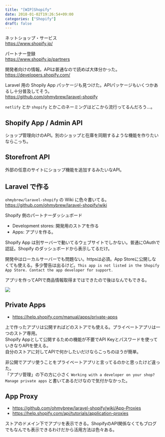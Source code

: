 ```yaml
---
title: "[WIP]Shopify"
date: 2018-01-02T19:26:54+09:00
categories: ["Shopify"]
draft: false
---
```


ネットショップ・サービス  
https://www.shopify.jp/

パートナー登録  
https://www.shopify.jp/partners

開発者向けの情報。APIは普通なので読めば大体分かった。  
https://developers.shopify.com/

Laravel 用の Shopily App パッケージも見つけた。APIパッケージもいくつかあるし十分普及してそう。  
https://github.com/ohmybrew/laravel-shopify

`netlify` とか `shopify` とかこのネーミングはどこから流行ってるんだろう…。

## Shopify App / Admin API
ショップ管理向けのAPI。別のショップと在庫を同期するような機能を作りたいならこっち。

## Storefront API
外部の任意のサイトにショップ機能を追加するみたいなAPI。

## Laravel で作る
`ohmybrew/laravel-shopify` の Wiki に色々書いてる。  
https://github.com/ohmybrew/laravel-shopify/wiki

Shopify 側のパートナーダッシュボード

- Development stores: 開発用のストアを作る
- Apps: アプリを作る。

Shopify App は別サーバーで動いてるウェブサイトでしかない。普通にOAuthで認証。Shopify のダッシュボードから表示してるだけ。

開発中はローカルサーバーでも問題ない。httpsは必須。App Storeに公開しなくても使える。多少警告は出るけど。`This app is not listed in the Shopify App Store. Contact the app developer for support.`

アプリを作ってAPIで商品情報取得まではできたので後はなんでもできる。

<img src="/img/shopify/shopify1.png">

## Private Apps
- https://help.shopify.com/manual/apps/private-apps

上で作ったアプリは公開すればどのストアでも使える。プライベートアプリは一つのストア専用。  
Shopify Appとして公開するための機能が不要でAPI Keyとパスワードを使っていきなりAPIを使える。  
自分のストアに対してAPIで何かしたいだけならこっちのほうが簡単。

非公開でアプリ使うことをプライベートアプリと言ってるのかと思ったけど違った。  
「アプリ管理」の下の方に小さく `Working with a developer on your shop? Manage private apps` と書いてあるだけなので気付かなかった。

## App Proxy
- https://github.com/ohmybrew/laravel-shopify/wiki/App-Proxies
- https://help.shopify.com/api/tutorials/application-proxies

ストアのドメイン下でアプリを表示できる。ShopifyのAPI関係なくてもブログでもなんでも表示できるわけだから活用方法は色々ある。
